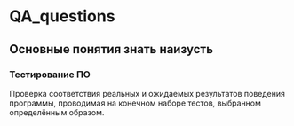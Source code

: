 # QA_questions

## Основные понятия знать наизусть

### Тестирование ПО 
Проверка соответствия реальных и ожидаемых результатов поведения программы, проводимая на конечном наборе тестов, выбранном определённым образом.